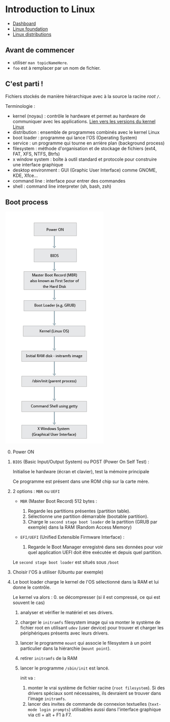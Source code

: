 # Introduction to Linux

- [Dashboard](https://courses.edx.org/dashboard)
- [Linux foundation](https://www.linuxfoundation.org/)
- [Linux distributions](https://lwn.net/Distributions/)

## Avant de commencer

- utiliser `man topicNameHere`.
- `foo` est à remplacer par un nom de fichier.

## C'est parti !

Fichiers stockés de manière hiérarchique avec à la source la racine *root* `/`.

Terminologie :
- kernel (noyau) : contrôle le hardware et permet au hardware de communiquer avec les applications. [Lien vers les versions du kernel Linux](https://www.kernel.org/)
- distribution : ensemble de programmes combinés avec le kernel Linux
- boot loader : programme qui lance l'OS (Operating System)
- service : un programme qui tourne en arrière plan (background process)
- filesystem : méthode d'organisation et de stockage de fichiers (ext4, FAT, XFS, NTFS, Btrfs)
- x window system : boîte à outil standard et protocole pour construire une interface graphique
- desktop environment : GUI (Graphic User Interface) comme GNOME, KDE, Xfce...
- command line : interface pour entrer des commandes
- shell : command line interpreter (sh, bash, zsh)

## Boot process

![](image/chapter03_flowchart_scr15_1.jpg)

0. Power ON
1. `BIOS` (Basic Input/Output System) ou POST (Power On Self Test) :

    Initialise le hardware (écran et clavier), test la mémoire principale

    Ce programme est présent dans une ROM chip sur la carte mère.

1. 2 options : `MBR` ou `UEFI`
    
    - `MBR` (Master Boot Record) 512 bytes :

        1. Regarde les partitions présentes (partition table).
        1. Sélectionne une partition démarrable (bootable partition).
        1. Charge le `second stage boot loader` de la partition (GRUB par exemple) dans la RAM (Random Access Memory)
    
    - `EFI/UEFI` (Unified Extensible Firmware Interface) :

        1. Regarde le Boot Manager enregistré dans ses données pour voir quel application UEFI doit être exécutée et depuis quel partition.

    Le `second stage boot loader` est situés sous `/boot`

1. Choisir l'OS à utiliser (Ubuntu par exemple)
1. Le boot loader charge le kernel de l'OS sélectionné dans la RAM et lui donne le contrôle.


    Le kernel va alors :
    0. se décompresser (si il est compressé, ce qui est souvent le cas)
    1. analyser et vérifier le matériel et ses drivers.
    1. charger le `initramfs` filesystem image qui va monter le système de fichier root en utilisant `udev` (user device) pour trouver et charger les périphériques présents avec leurs drivers.
    1. lancer le programme `mount` qui associe le filesystem à un point particulier dans la hiérarchie (`mount point`).
    1. retirer `initramfs` de la RAM
    1. lancer le programme `/sbin/init` est lancé.

        init va :
        1. monter le vrai système de fichier racine (`root filesystem`). Si des drivers spéciaux sont nécessaires, ils devraient se trouver dans l'image `initramfs`.
        1. lancer des invites de commande de connexion textuelles (`text-mode login prompts`) utilisables aussi dans l'interface graphique via ctl + alt + F1 à F7.
